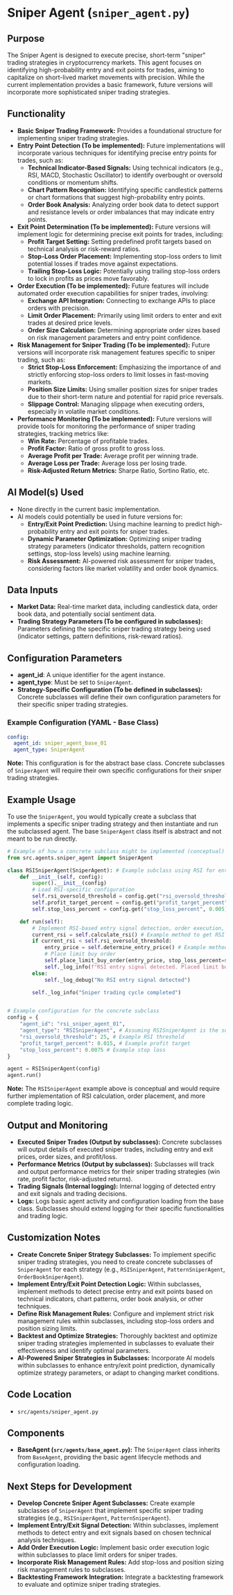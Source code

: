 # Sniper Agent (`sniper_agent.py`)

## Purpose

The Sniper Agent is designed to execute precise, short-term "sniper" trading strategies in cryptocurrency markets. This agent focuses on identifying high-probability entry and exit points for trades, aiming to capitalize on short-lived market movements with precision. While the current implementation provides a basic framework, future versions will incorporate more sophisticated sniper trading strategies.

## Functionality

*   **Basic Sniper Trading Framework:** Provides a foundational structure for implementing sniper trading strategies.
*   **Entry Point Detection (To be implemented):** Future implementations will incorporate various techniques for identifying precise entry points for trades, such as:
    *   **Technical Indicator-Based Signals:**  Using technical indicators (e.g., RSI, MACD, Stochastic Oscillator) to identify overbought or oversold conditions or momentum shifts.
    *   **Chart Pattern Recognition:**  Identifying specific candlestick patterns or chart formations that suggest high-probability entry points.
    *   **Order Book Analysis:**  Analyzing order book data to detect support and resistance levels or order imbalances that may indicate entry points.
*   **Exit Point Determination (To be implemented):** Future versions will implement logic for determining precise exit points for trades, including:
    *   **Profit Target Setting:**  Setting predefined profit targets based on technical analysis or risk-reward ratios.
    *   **Stop-Loss Order Placement:**  Implementing stop-loss orders to limit potential losses if trades move against expectations.
    *   **Trailing Stop-Loss Logic:**  Potentially using trailing stop-loss orders to lock in profits as prices move favorably.
*   **Order Execution (To be implemented):**  Future features will include automated order execution capabilities for sniper trades, involving:
    *   **Exchange API Integration:**  Connecting to exchange APIs to place orders with precision.
    *   **Limit Order Placement:**  Primarily using limit orders to enter and exit trades at desired price levels.
    *   **Order Size Calculation:**  Determining appropriate order sizes based on risk management parameters and entry point confidence.
*   **Risk Management for Sniper Trading (To be implemented):**  Future versions will incorporate risk management features specific to sniper trading, such as:
    *   **Strict Stop-Loss Enforcement:**  Emphasizing the importance of and strictly enforcing stop-loss orders to limit losses in fast-moving markets.
    *   **Position Size Limits:**  Using smaller position sizes for sniper trades due to their short-term nature and potential for rapid price reversals.
    *   **Slippage Control:**  Managing slippage when executing orders, especially in volatile market conditions.
*   **Performance Monitoring (To be implemented):**  Future versions will provide tools for monitoring the performance of sniper trading strategies, tracking metrics like:
    *   **Win Rate:**  Percentage of profitable trades.
    *   **Profit Factor:**  Ratio of gross profit to gross loss.
    *   **Average Profit per Trade:**  Average profit per winning trade.
    *   **Average Loss per Trade:**  Average loss per losing trade.
    *   **Risk-Adjusted Return Metrics:**  Sharpe Ratio, Sortino Ratio, etc.

## AI Model(s) Used

*   None directly in the current basic implementation.
*   AI models could potentially be used in future versions for:
    *   **Entry/Exit Point Prediction:**  Using machine learning to predict high-probability entry and exit points for sniper trades.
    *   **Dynamic Parameter Optimization:**  Optimizing sniper trading strategy parameters (indicator thresholds, pattern recognition settings, stop-loss levels) using machine learning.
    *   **Risk Assessment:**  AI-powered risk assessment for sniper trades, considering factors like market volatility and order book dynamics.

## Data Inputs

*   **Market Data:** Real-time market data, including candlestick data, order book data, and potentially social sentiment data.
*   **Trading Strategy Parameters (To be configured in subclasses):**  Parameters defining the specific sniper trading strategy being used (indicator settings, pattern definitions, risk-reward ratios).

## Configuration Parameters

*   **agent\_id**: A unique identifier for the agent instance.
*   **agent\_type**: Must be set to `SniperAgent`.
*   **Strategy-Specific Configuration (To be defined in subclasses):** Concrete subclasses will define their own configuration parameters for their specific sniper trading strategies.

### Example Configuration (YAML - Base Class)

```yaml
config:
  agent_id: sniper_agent_base_01
  agent_type: SniperAgent
```

**Note:** This configuration is for the abstract base class. Concrete subclasses of `SniperAgent` will require their own specific configurations for their sniper trading strategies.

## Example Usage

To use the `SniperAgent`, you would typically create a subclass that implements a specific sniper trading strategy and then instantiate and run the subclassed agent. The base `SniperAgent` class itself is abstract and not meant to be run directly.

```python
# Example of how a concrete subclass might be implemented (conceptual)
from src.agents.sniper_agent import SniperAgent

class RSISniperAgent(SniperAgent): # Example subclass using RSI for entry signals
    def __init__(self, config):
        super().__init__(config)
        # Load RSI-specific configuration
        self.rsi_oversold_threshold = config.get("rsi_oversold_threshold", 30) # Example config
        self.profit_target_percent = config.get("profit_target_percent", 0.01) # Example config
        self.stop_loss_percent = config.get("stop_loss_percent", 0.005) # Example config

    def run(self):
        # Implement RSI-based entry signal detection, order execution, and risk management logic here
        current_rsi = self.calculate_rsi() # Example method to get RSI value
        if current_rsi < self.rsi_oversold_threshold:
            entry_price = self.determine_entry_price() # Example method
            # Place limit buy order
            self.place_limit_buy_order(entry_price, stop_loss_percent=self.stop_loss_percent, profit_target_percent=self.profit_target_percent)
            self._log_info(f"RSI entry signal detected. Placed limit buy order at {entry_price}")
        else:
            self._log_debug("No RSI entry signal detected")

        self._log_info("Sniper trading cycle completed")


# Example configuration for the concrete subclass
config = {
    "agent_id": "rsi_sniper_agent_01",
    "agent_type": "RSISniperAgent", # Assuming RSISniperAgent is the subclass name
    "rsi_oversold_threshold": 25, # Example RSI threshold
    "profit_target_percent": 0.015, # Example profit target
    "stop_loss_percent": 0.0075 # Example stop loss
}

agent = RSISniperAgent(config)
agent.run()
```

**Note:** The `RSISniperAgent` example above is conceptual and would require further implementation of RSI calculation, order placement, and more complete trading logic.

## Output and Monitoring

*   **Executed Sniper Trades (Output by subclasses):** Concrete subclasses will output details of executed sniper trades, including entry and exit prices, order sizes, and profit/loss.
*   **Performance Metrics (Output by subclasses):** Subclasses will track and output performance metrics for their sniper trading strategies (win rate, profit factor, risk-adjusted returns).
*   **Trading Signals (Internal logging):**  Internal logging of detected entry and exit signals and trading decisions.
*   **Logs:**  Logs basic agent activity and configuration loading from the base class. Subclasses should extend logging for their specific functionalities and trading logic.

## Customization Notes

*   **Create Concrete Sniper Strategy Subclasses:**  To implement specific sniper trading strategies, you need to create concrete subclasses of `SniperAgent` for each strategy (e.g., `RSISniperAgent`, `PatternSniperAgent`, `OrderBookSniperAgent`).
*   **Implement Entry/Exit Point Detection Logic:**  Within subclasses, implement methods to detect precise entry and exit points based on technical indicators, chart patterns, order book analysis, or other techniques.
*   **Define Risk Management Rules:**  Configure and implement strict risk management rules within subclasses, including stop-loss orders and position sizing limits.
*   **Backtest and Optimize Strategies:**  Thoroughly backtest and optimize sniper trading strategies implemented in subclasses to evaluate their effectiveness and identify optimal parameters.
*   **AI-Powered Sniper Strategies in Subclasses:**  Incorporate AI models within subclasses to enhance entry/exit point prediction, dynamically optimize strategy parameters, or adapt to changing market conditions.

## Code Location

*   `src/agents/sniper_agent.py`

## Components

*   **BaseAgent (`src/agents/base_agent.py`):**  The `SniperAgent` class inherits from `BaseAgent`, providing the basic agent lifecycle methods and configuration loading.

## Next Steps for Development

*   **Develop Concrete Sniper Agent Subclasses:** Create example subclasses of `SniperAgent` that implement specific sniper trading strategies (e.g., `RSISniperAgent`, `PatternSniperAgent`).
*   **Implement Entry/Exit Signal Detection:** Within subclasses, implement methods to detect entry and exit signals based on chosen technical analysis techniques.
*   **Add Order Execution Logic:** Implement basic order execution logic within subclasses to place limit orders for sniper trades.
*   **Incorporate Risk Management Rules:**  Add stop-loss and position sizing risk management rules to subclasses.
*   **Backtesting Framework Integration:**  Integrate a backtesting framework to evaluate and optimize sniper trading strategies.